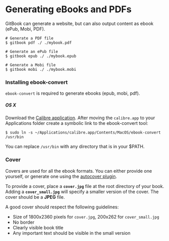 # Generating eBooks and PDFs

GitBook can generate a website, but can also output content as ebook (ePub, Mobi, PDF).

```
# Generate a PDF file
$ gitbook pdf ./ ./mybook.pdf

# Generate an ePub file
$ gitbook epub ./ ./mybook.epub

# Generate a Mobi file
$ gitbook mobi ./ ./mybook.mobi
```

### Installing ebook-convert

`ebook-convert` is required to generate ebooks (epub, mobi, pdf).

##### OS X

Download the [Calibre application](https://calibre-ebook.com/download). After moving the `calibre.app` to your Applications folder create a symbolic link to the ebook-convert tool:

```
$ sudo ln -s ~/Applications/calibre.app/Contents/MacOS/ebook-convert /usr/bin
```

You can replace `/usr/bin` with any directory that is in your $PATH.

### Cover

Covers are used for all the ebook formats. You can either provide one yourself, or generate one using the [autocover plugin](https://plugins.gitbook.com/plugin/autocover).

To provide a cover, place a **`cover.jpg`** file at the root directory of your book. Adding a **`cover_small.jpg`** will specify a smaller version of the cover. The cover should be a **JPEG** file.

A good cover should respect the following guidelines:

* Size of 1800x2360 pixels for `cover.jpg`, 200x262 for `cover_small.jpg`
* No border
* Clearly visible book title
* Any important text should be visible in the small version
